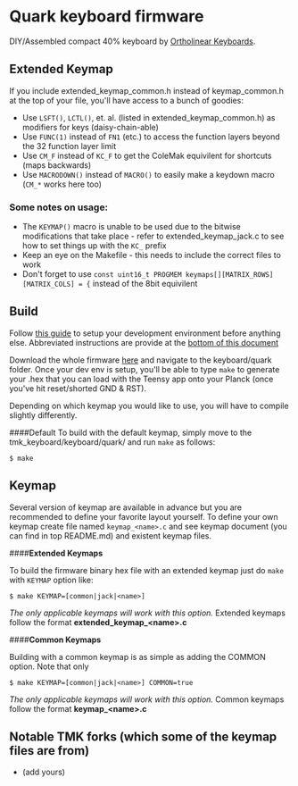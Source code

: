 Quark keyboard firmware
======================
DIY/Assembled compact 40% keyboard by [Ortholinear Keyboards](http://ortholinearkeyboards.com).

## Extended Keymap
If you include extended_keymap_common.h instead of keymap_common.h at the top of your file, you'll have access to a bunch of goodies:

- Use `LSFT()`, `LCTL()`, et. al. (listed in extended_keymap_common.h) as modifiers for keys (daisy-chain-able)
- Use `FUNC(1)` instead of `FN1` (etc.) to access the function layers beyond the 32 function layer limit
- Use `CM_F` instead of `KC_F` to get the ColeMak equivilent for shortcuts (maps backwards)
- Use `MACRODOWN()` instead of `MACRO()` to easily make a keydown macro (`CM_*` works here too)

### Some notes on usage:

- The `KEYMAP()` macro is unable to be used due to the bitwise modifications that take place - refer to extended_keymap_jack.c to see how to set things up with the `KC_` prefix
- Keep an eye on the Makefile - this needs to include the correct files to work
- Don't forget to use `const uint16_t PROGMEM keymaps[][MATRIX_ROWS][MATRIX_COLS] = {` instead of the 8bit equivilent

## Build

Follow [this guide](http://deskthority.net/workshop-f7/how-to-build-your-very-own-keyboard-firmware-t7177.html) to setup your development environment before anything else. Abbreviated instructions are provide at the [bottom of this document](https://github.com/rswiernik/tmk_keyboard/tree/rswiernik_dev/keyboard/quark#environment-setup)

Download the whole firmware [here](https://github.com/jackhumbert/tmk_keyboard/archive/master.zip) and navigate to the keyboard/quark folder. Once your dev env is setup, you'll be able to type `make` to generate your .hex that you can load with the Teensy app onto your Planck (once you've hit reset/shorted GND & RST). 

Depending on which keymap you would like to use, you will have to compile slightly differently.

####Default
To build with the default keymap, simply move to the tmk\_keyboard/keyboard/quark/ and run `make` as follows:
```
$ make
```

## Keymap
Several version of keymap are available in advance but you are recommended to define your favorite layout yourself. To define your own keymap create file named `keymap_<name>.c` and see keymap document (you can find in top README.md) and existent keymap files.
    
####**Extended Keymaps**

To build the firmware binary hex file with an extended keymap just do `make` with `KEYMAP` option like:
```
$ make KEYMAP=[common|jack|<name>]
```
_The only applicable keymaps will work with this option._ Extended keymaps follow the format **__extended\_keymap\_\<name\>.c__**

####**Common Keymaps**

Building with a common keymap is as simple as adding the COMMON option. Note that only 
```
$ make KEYMAP=[common|jack|<name>] COMMON=true
```
_The only applicable keymaps will work with this option._ Common keymaps follow the format **__keymap\_\<name\>.c__**

## Notable TMK forks (which some of the keymap files are from)
- (add yours)
